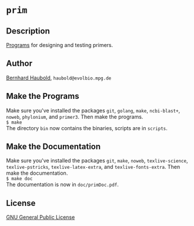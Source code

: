 # `prim`
## Description
[Programs](https://owncloud.gwdg.de/index.php/s/HoGv0q8FXumX6Vl) for designing and testing
primers.
## Author
[Bernhard Haubold](http://guanine.evolbio.mpg.de/), `haubold@evolbio.mpg.de`
## Make the Programs
Make sure you've installed the packages `git`, `golang`,
`make`, `ncbi-blast+`, `noweb`, `phylonium`, and `primer3`. Then make the programs.  
  `$ make`  
  The directory `bin` now contains the binaries, scripts are in
  `scripts`.
## Make the Documentation
Make sure you've installed the packages `git`, `make`, `noweb`, `texlive-science`,
`texlive-pstricks`, `texlive-latex-extra`,
and `texlive-fonts-extra`. Then make the documentation.  
  `$ make doc`  
  The documentation is now in `doc/primDoc.pdf`.
## License
[GNU General Public License](https://www.gnu.org/licenses/gpl.html)
